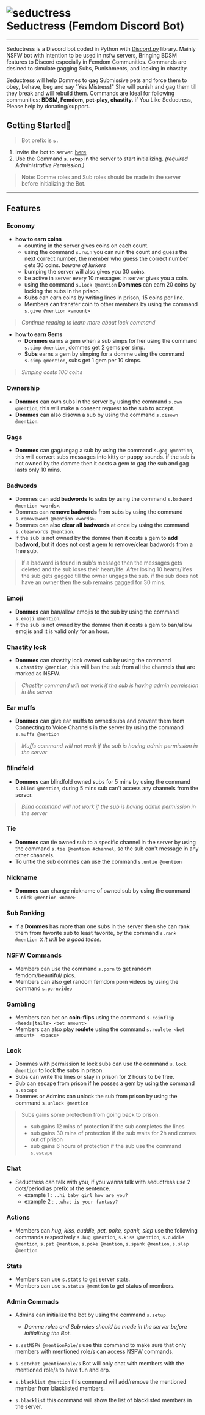 # ![seductress](seductress_icon.jpg)<br>Seductress (Femdom Discord Bot) 


___

Seductress is a Discord bot coded in Python with [Discord.py](https://discordpy.readthedocs.io/en/master/api.html "Docs") library.
Mainly NSFW bot with intention to be used in nsfw servers, Bringing BDSM features to Discord especially in Femdom Communities. Commands are desined to simulate gagging Subs, Punishments, and locking in chastity.

Seductress will help Dommes to gag Submissive pets and force them to obey, behave, beg and say "Yes Mistress!"
She will punish and gag them till they break and will rebuild them. Commands are Ideal for following communities: **BDSM, Femdom, pet-play, chastity.**
if You Like Seductress, Please help by donating/support.

## Getting Started🚀
> Bot prefix is **`s.`**

 1. Invite the bot to server. [here](https://bit.ly/3uZ0PNG "Bot Invite link")<br>
 1. Use the Command **`s.setup`** in the server to start initializing. *(required Administrative Permission.)*
 > Note: Domme roles and Sub roles should be made in the server before initializing the Bot.
___

## Features
### Economy
- **how to earn coins**
  - counting in the server gives coins on each count.
  - using the command `s.ruin` you can ruin the count and guess the next correct number, the member who guess the correct number gets 30 coins. *beware of lurkers* 
  - bumping the server will also gives you 30 coins.
  - be active in server every 10 messages in server gives you a coin.
  - using the command `s.lock @mention` **Dommes** can earn 20 coins by locking the subs in the prison.
  - **Subs** can earn coins by writing lines in prison, 15 coins per line.
  - Members can transfer coin to other members by using the command `s.give @mention <amount>`
> *Continue reading to learn more about lock command*
  - **how to earn Gems**
    - **Dommes** earns a gem when a sub simps for her using the command `s.simp @mention`, dommes get 2 gems per simp.
    - **Subs** earns a gem by simping for a domme using the command `s.simp @mention`, subs get 1 gem per 10 simps.
  > *Simping costs 100 coins*

### Ownership

- **Dommes** can own subs in the server by using the command `s.own @mention`, this will make a consent request to the sub to accept.
- **Dommes** can also disown a sub by using the command `s.disown @mention`.

### Gags
- **Dommes** can gag/ungag a sub by using the command `s.gag @mention`, this will convert subs messages into kitty or puppy sounds. if the sub is not owned by the domme then it costs a gem to gag the sub and gag lasts only 10 mins.

### Badwords
- Dommes can **add badwords** to subs by using the command `s.badword @mention <words>`.
- Dommes can **remove badwords** from subs by using the command `s.removeword @mention <words>`.
- Dommes can also **clear all badwords** at once by using the command `s.clearwords @mention`.
- If the sub is not owned by the domme then it costs a gem to **add badword**, but it does not cost a gem to remove/clear badwords from a free sub.
> If a badword is found in sub's message then the messages gets deleted and the sub loses their heart/life. After losing 10 hearts/lifes the sub gets gagged till the owner ungags the sub. if the sub does not have an owner then the sub remains gagged for 30 mins.

### Emoji
- **Dommes** can ban/allow emojis to the sub by using the command `s.emoji @mention`.
- If the sub is not owned by the domme then it costs a gem to ban/allow emojis and it is valid only for an hour.
  
### Chastity lock
- **Dommes** can chastity lock owned sub by using the command `s.chastity @mention`, this will ban the sub from all the channels that are marked as NSFW.
> *Chastity command will not work if the sub is having admin permission in the server*

### Ear muffs
- **Dommes** can give ear muffs to owned subs and prevent them from Connecting to Voice Channels in the server by using the command `s.muffs @mention`
> *Muffs command will not work if the sub is having admin permission in the server*

### Blindfold
- **Dommes** can blindfold owned subs for 5 mins by using the command `s.blind @mention`, during 5 mins sub can't access any channels from the server.  
> *Blind command will not work if the sub is having admin permission in the server*

### Tie
- **Dommes** can tie owned sub to a specific channel in the server by using the command `s.tie @mention #channel`, so the sub can't message in any other channels.
- To untie the sub dommes can use the command `s.untie @mention`

### Nickname
- **Dommes** can change nickname of owned sub by using the command `s.nick @mention <name>`

### Sub Ranking
- If a **Dommes** has more than one subs in the server then she can rank them from favorite sub to least favorite, by the command `s.rank @mention X` *it will be a good tease.*

### NSFW Commands
- Members can use the command `s.porn` to get random femdom/beautiful/ pics.
- Members can also get random femdom porn videos by using the command `s.pornvideo`
  
### Gambling
- Members can bet on **coin-flips** using the command `s.coinflip <heads|tails> <bet amount>`
- Members can also play **roulete** using the command `s.roulete <bet amount>  <space>`

### Lock
- Dommes with permission to lock subs can use the command `s.lock @mention` to lock the subs in prison.
- Subs can write the lines or stay in prison for 2 hours to be free.
- Sub can escape from prison if he posses a gem by using the command `s.escape`
-  Dommes or Admins can unlock the sub from prison by using the command `s.unlock @mention`
> Subs gains some protection from going back to prison.
> - sub gains 12 mins of protection if the sub completes the lines 
> - sub gains 30 mins of protection if the sub waits for 2h and comes out of prison
> - sub gains 6 hours of protection if the sub use the command `s.escape`

### Chat
- Seductress can talk with you, if you wanna talk with seductress use 2 dots/period as prefix of the sentence.
  - example 1 : ```..hi baby girl how are you?```
  - example 2 : ```..what is your fantasy?```

### Actions
- Members can *hug, kiss, cuddle, pat, poke, spank, slap* use the following commands respectively `s.hug @mention`, `s.kiss @mention`, `s.cuddle @mention`, `s.pat @mention`, `s.poke @mention`, `s.spank @mention`, `s.slap @mention`.

### Stats
- Members can use `s.stats` to get server stats.
- Members can use `s.status @mention` to get status of members.
  
### Admin Commads
- Admins can initialize the bot by using the command `s.setup`
  - *Domme roles and Sub roles should be made in the server before initializing the Bot.*

- `s.setNSFW @mentionRole/s` use this command to make sure that only members with mentioned role/s can access NSFW commands.
- `s.setchat @mentionRole/s` Bot will only chat with members with the mentioned role/s to have fun and erp.
- `s.blacklist @mention` this command will add/remove the mentioned member from blacklisted members.
- `s.blacklist` this command will show the list of blacklisted members in the server.
